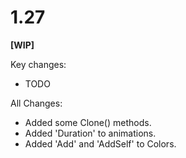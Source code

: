 # 1.27

**[WIP]**

Key changes:

- TODO

All Changes:

- Added some Clone() methods.
- Added 'Duration' to animations.
- Added 'Add' and 'AddSelf' to Colors.
